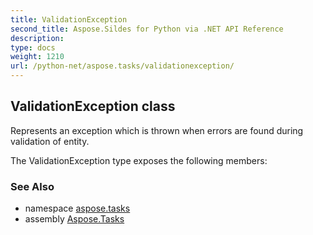 ```yaml
---
title: ValidationException
second_title: Aspose.Sildes for Python via .NET API Reference
description: 
type: docs
weight: 1210
url: /python-net/aspose.tasks/validationexception/
---
```


## ValidationException class

Represents an exception which is thrown when errors are found during validation of entity.

The ValidationException type exposes the following members:

### See Also

* namespace [aspose.tasks](/tasks/python-net/aspose.tasks/)
* assembly [Aspose.Tasks](/tasks/python-net/)

